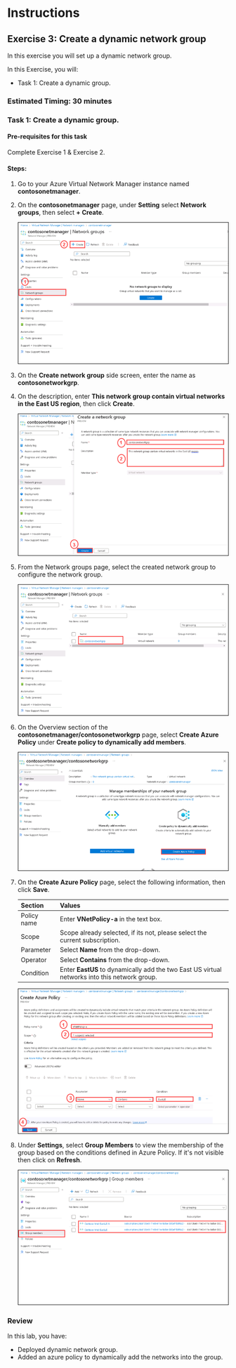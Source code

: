 # Instructions

## Exercise 3: Create a dynamic network group

In this exercise you will set up a dynamic network group.

In this Exercise, you will:

  + Task 1: Create a dynamic group.

### Estimated Timing: 30 minutes

### Task 1: Create a dynamic group.

#### Pre-requisites for this task

Complete Exercise 1 & Exercise 2.

#### Steps:

1. Go to your Azure Virtual Network Manager instance named **contosonetmanager**.

2. On the **contosonetmanager** page, under **Setting** select **Network groups**, then select **+ Create**.

    ![img](../media/dyn1.png)

3. On the **Create network group** side screen, enter the name as **contosonetworkgrp**.

4. On the description, enter **This network group contain virtual networks in the East US region**, then click **Create**.

    ![img](../media/dyn2.png)

5. From the Network groups page, select the created network group to configure the network group.

    ![img](../media/dyn3.png)

6. On the Overview section of the **contosonetmanager/contosonetworkgrp** page, select **Create Azure Policy** under **Create policy to dynamically add members**.

    ![img](../media/dyn4.png)

7. On the **Create Azure Policy** page, select the following information, then click **Save**.

    | Section | Values |
    | ------- | ------ |
    | Policy name | Enter **VNetPolicy-a** in the text box. |
    | Scope | Scope already selected, if its not, please select the current subscription. |
    | Parameter | Select **Name** from the drop-down.|
    | Operator | Select **Contains** from the drop-down. |
    | Condition | Enter **EastUS** to dynamically add the two East US virtual networks into this network group. |
  
    ![img](../media/dyn5.png)

8. Under **Settings**, select **Group Members** to view the membership of the group based on the conditions defined in Azure Policy. If it's not visible then click on **Refresh**.

    ![img](../media/dyn6.png)

### Review

In this lab, you have:

+ Deployed dynamic network group.
+ Added an azure policy to dynamically add the networks into the group.
